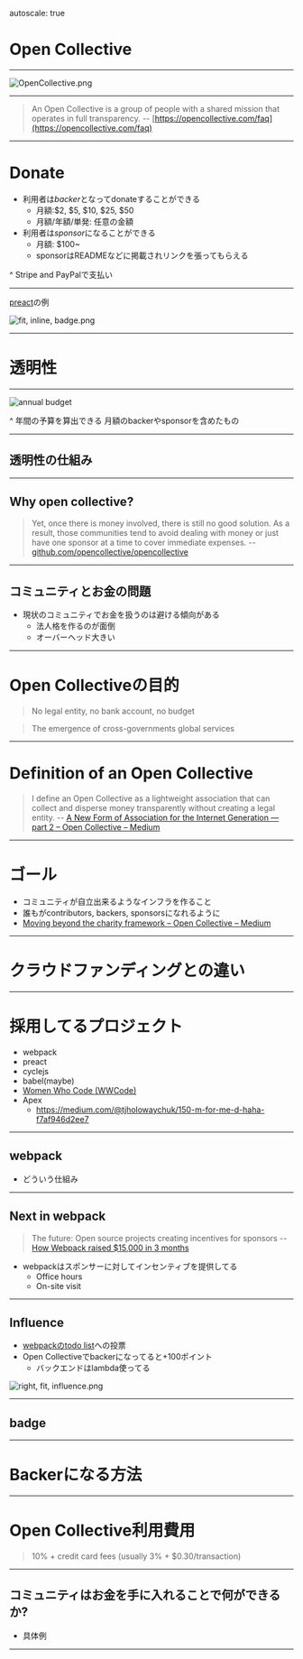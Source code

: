 autoscale: true

# Open Collective

----

![OpenCollective.png](./img/OpenCollective.png)

----

> An Open Collective is a group of people with a shared mission that operates in full transparency.
> -- [https://opencollective.com/faq](https://opencollective.com/faq)

----

# Donate

- 利用者は*backer*となってdonateすることができる
  - 月額:$2, $5, $10, $25, $50
  - 月額/年額/単発: 任意の金額
- 利用者は*sponsor*になることができる
  - 月額: $100~
  - sponsorはREADMEなどに掲載されリンクを張ってもらえる

^ Stripe and PayPalで支払い

----

[preact](https://github.com/developit/preact "preact")の例

![fit, inline, badge.png](img/badge.png)

----

# 透明性

----

![annual budget](./img/annual-budget.png)

^ 年間の予算を算出できる
月額のbackerやsponsorを含めたもの

----

## 透明性の仕組み

----

## Why open collective?

> Yet, once there is money involved, there is still no good solution. As a result, those communities tend to avoid dealing with money or just have one sponsor at a time to cover immediate expenses.
> -- [github.com/opencollective/opencollective](https://github.com/opencollective/opencollective "OpenCollective/OpenCollective")

----

## コミュニティとお金の問題

- 現状のコミュニティでお金を扱うのは避ける傾向がある
  - 法人格を作るのが面倒
  - オーバーヘッド大きい

----

# Open Collectiveの目的

> No legal entity, no bank account, no budget

> The emergence of cross-governments global services

----

# Definition of an Open Collective

> I define an Open Collective as a lightweight association that can collect and disperse money transparently without creating a legal entity.
> -- [A New Form of Association for the Internet Generation — part 2 – Open Collective – Medium](https://medium.com/open-collective/a-new-form-of-association-for-the-internet-generation-part-2-fe6d8415f444 "A New Form of Association for the Internet Generation — part 2 – Open Collective – Medium")

----

# ゴール

- コミュニティが自立出来るようなインフラを作ること
- 誰もがcontributors, backers, sponsorsになれるように
- [Moving beyond the charity framework – Open Collective – Medium](https://medium.com/open-collective/moving-beyond-the-charity-framework-b1191c33141 "Moving beyond the charity framework – Open Collective – Medium")

-----

# クラウドファンディングとの違い

----

# 採用してるプロジェクト

- webpack
- preact
- cyclejs
- babel(maybe)
- [Women Who Code (WWCode)](https://www.womenwhocode.com/ "Women Who Code (WWCode)")
- Apex
  - https://medium.com/@tjholowaychuk/150-m-for-me-d-haha-f7af946d2ee7

----

## webpack

- どういう仕組み

----

## Next in webpack

> The future: Open source projects creating incentives for sponsors
> -- [How Webpack raised $15,000 in 3 months](https://hackernoon.com/how-webpack-raised-15-000-in-3-months-and-the-future-of-open-source-cb2c9f68fffa "How Webpack raised $15,000 in 3 months, and the future of open source")

- webpackはスポンサーに対してインセンティブを提供してる
  - Office hours
  - On-site visit

----

## Influence

- [webpackのtodo list](https://webpack.js.org/vote/)への投票
- Open Collectiveでbackerになってると+100ポイント
  - バックエンドはlambda使ってる

![right, fit, influence.png](./img/influence.png)

-----

## badge

----

# Backerになる方法

----

# Open Collective利用費用

> 10% + credit card fees (usually 3% + $0.30/transaction)

----

## コミュニティはお金を手に入れることで何ができるか?

- 具体例

----
